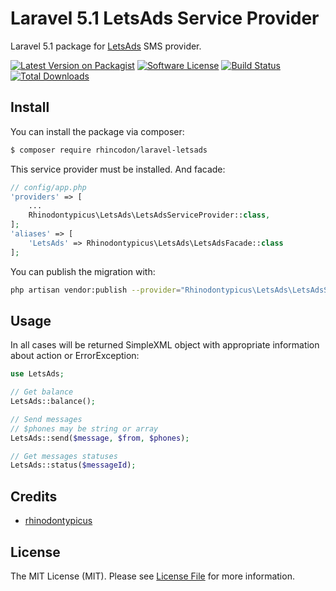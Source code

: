 # Laravel 5.1 LetsAds Service Provider

Laravel 5.1 package for [LetsAds](http://letsads.com) SMS provider.

[![Latest Version on Packagist](https://img.shields.io/packagist/v/rhincodon/laravel-letsads.svg?style=flat-square)](https://packagist.org/packages/rhincodon/laravel-letsads)
[![Software License](https://img.shields.io/badge/license-MIT-brightgreen.svg?style=flat-square)](LICENSE.md)
[![Build Status](https://img.shields.io/travis/Rhincodon/laravel-letsads/master.svg?style=flat-square)](https://travis-ci.org/Rhincodon/laravel-letsads)
[![Total Downloads](https://img.shields.io/packagist/dt/rhincodon/laravel-letsads.svg?style=flat-square)](https://packagist.org/packages/rhincodon/laravel-letsads)

## Install

You can install the package via composer:
``` bash
$ composer require rhincodon/laravel-letsads
```

This service provider must be installed. And facade:
```php
// config/app.php
'providers' => [
    ...
    Rhinodontypicus\LetsAds\LetsAdsServiceProvider::class,
];
'aliases' => [
    'LetsAds' => Rhinodontypicus\LetsAds\LetsAdsFacade::class
];
```

You can publish the migration with:
```bash
php artisan vendor:publish --provider="Rhinodontypicus\LetsAds\LetsAdsServiceProvider"
```

## Usage

In all cases will be returned SimpleXML object with appropriate information about action or ErrorException:

```php
use LetsAds;

// Get balance
LetsAds::balance();

// Send messages
// $phones may be string or array
LetsAds::send($message, $from, $phones);

// Get messages statuses
LetsAds::status($messageId);
```

## Credits

- [rhinodontypicus](https://github.com/rhincodon)

## License

The MIT License (MIT). Please see [License File](LICENSE.md) for more information.